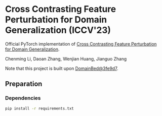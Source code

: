 # Cross Contrasting Feature Perturbation for Domain Generalization (ICCV'23)

Official PyTorch implementation of [Cross Contrasting Feature Perturbation for Domain Generalization](https://arxiv.org/abs/2307.12502).

Chenming Li, Daoan Zhang, Wenjian Huang, Jianguo Zhang

Note that this project is built upon [DomainBed@3fe9d7](https://github.com/facebookresearch/DomainBed).

## Preparation

### Dependencies

```sh
pip install -r requirements.txt
